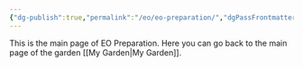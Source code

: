 ```yaml
---
{"dg-publish":true,"permalink":"/eo/eo-preparation/","dgPassFrontmatter":true}
---
```


This is the main page of EO Preparation.
Here you can go back to the main page of the garden [[My Garden\|My Garden]].